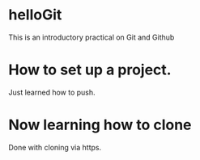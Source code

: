 # helloGit

This is an introductory practical on Git and Github

# How to set up a project.

Just learned how to push.

# Now learning how to clone
Done with cloning via https.